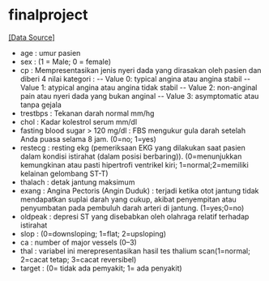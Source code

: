 # finalproject

<div align="left">

[[Data Source]](https://archive.ics.uci.edu/dataset/45/heart+disease)

*   age : umur pasien
*   sex : (1 = Male; 0 = female)
*   cp : Mempresentasikan jenis nyeri dada yang dirasakan oleh pasien dan diberi 4 nilai kategori :
        -- Value 0: typical angina atau angina stabil 
        -- Value 1: atypical angina atau angina tidak stabil
        -- Value 2: non-anginal pain atau nyeri dada yang bukan anginal
        -- Value 3: asymptomatic atau tanpa gejala
*   trestbps : Tekanan darah normal mm/hg
*   chol : Kadar kolestrol serum mm/dl
*   fasting blood sugar > 120 mg/dl : FBS mengukur gula darah setelah Anda puasa selama 8 jam. (0=no; 1=yes)
*   restecg : resting ekg (pemeriksaan EKG yang dilakukan saat pasien dalam kondisi istirahat (dalam posisi berbaring)).  (0=menunjukkan kemungkinan atau pasti hipertrofi ventrikel kiri; 1=normal;2=memiliki kelainan gelombang ST-T)
*   thalach : detak jantung maksimum
*   exang : Angina Pectoris (Angin Duduk) : terjadi ketika otot jantung tidak mendapatkan suplai darah yang cukup, akibat penyempitan atau penyumbatan pada pembuluh darah arteri di jantung. (1=yes;0=no)
*   oldpeak : depresi ST yang disebabkan oleh olahraga relatif terhadap istirahat
*   slop : (0=downsloping; 1=flat; 2=upsloping)
*   ca : number of major vessels (0–3)
*   thal : variabel ini merepresentasikan hasil tes thalium scan(1=normal; 2=cacat tetap; 3=cacat reversibel)
*   target : (0= tidak ada pemyakit; 1= ada penyakit)
